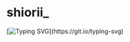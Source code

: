 # shiorii_
[![Typing SVG](https://readme-typing-svg.demolab.com?font=Fira+Code&pause=1000&random=false&width=435&lines=Call+me+shiori;Discord+Server+Moderator+%2F+Managers;I'm+still+single;Language%3A+Vietnamese+%2F+English+(not+too+good);%5BFull+info%5D(https%3A%2F%2Fsh1ori.carrd.co))](https://git.io/typing-svg)
